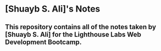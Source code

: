 # [Shuayb S. Ali]'s Notes
## This repository contains all of the notes taken by [Shuayb S. Ali] for the Lighthouse Labs Web Development Bootcamp.
